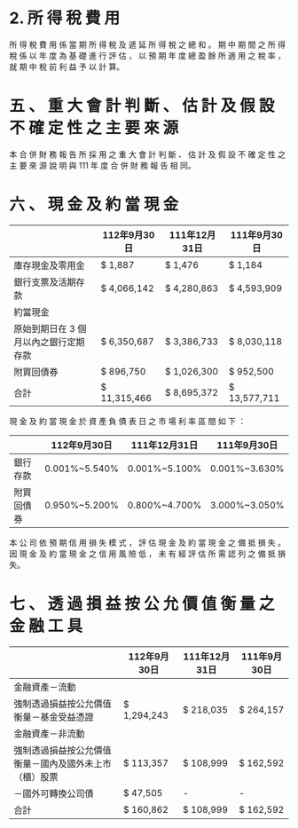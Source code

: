 # 2. 所 得 稅 費 用

所 得 稅 費 用 係 當 期 所 得 稅 及 遞 延 所 得 稅 之 總 和 。 期 中 期 間 之 所 得 稅 係 以 年 度 為 基 礎 進 行 評 估 ， 以 預 期 年 度 總 盈 餘 所 適 用 之 稅 率 ， 就 期 中 稅 前 利 益 予 以 計 算。

# 五 、 重 大 會 計 判 斷 、 估 計 及 假 設 不 確 定 性 之 主 要 來 源

本 合 併 財 務 報 告 所 採 用 之 重 大 會 計 判 斷 、 估 計 及 假 設 不 確 定 性 之 主 要 來 源 說 明 與 111 年 度 合 併 財 務 報 告 相 同。

# 六 、 現 金 及 約 當 現 金

| |112年9月30日|111年12月31日|111年9月30日|
|---|---|---|---|
|庫存現金及零用金|$ 1,887|$ 1,476|$ 1,184|
|銀行支票及活期存款|$ 4,066,142|$ 4,280,863|$ 4,593,909|
|約當現金| | | |
|原始到期日在 3 個月以內之銀行定期存款|$ 6,350,687|$ 3,386,733|$ 8,030,118|
|附買回債券|$ 896,750|$ 1,026,300|$ 952,500|
|合計|$ 11,315,466|$ 8,695,372|$ 13,577,711|

現 金 及 約 當 現 金 於 資 產 負 債 表 日 之 市 場 利 率 區 間 如 下 ：

| |112年9月30日|111年12月31日|111年9月30日|
|---|---|---|---|
|銀行存款|0.001%~5.540%|0.001%~5.100%|0.001%~3.630%|
|附買回債券|0.950%~5.200%|0.800%~4.700%|3.000%~3.050%|

本 公 司 依 預 期 信 用 損 失 模 式 ， 評 估 現 金 及 約 當 現 金 之 備 抵 損 失 。 因 現 金 及 約 當 現 金 之 信 用 風 險 低 ， 未 有 經 評 估 所 需 認 列 之 備 抵 損 失。

# 七 、 透 過 損 益 按 公 允 價 值 衡 量 之 金 融 工 具

| |112年9月30日|111年12月31日|111年9月30日|
|---|---|---|---|
|金融資產－流動| | | |
|強制透過損益按公允價值衡量－基金受益憑證|$ 1,294,243|$ 218,035|$ 264,157|
|金融資產－非流動| | | |
|強制透過損益按公允價值衡量－國內及國外未上市（櫃）股票|$ 113,357|$ 108,999|$ 162,592|
|－國外可轉換公司債|$ 47,505|-|-|
|合計|$ 160,862|$ 108,999|$ 162,592|